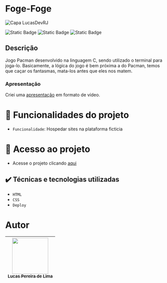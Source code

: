 # Foge-Foge
![Capa LucasDevRJ](https://github.com/user-attachments/assets/b018c4ad-df19-400b-b16a-c88e23059dea)

![Static Badge](https://img.shields.io/badge/LucasDevRJ%20-%20Desenvolvedor?style=for-the-badge&label=Desenvolvedor)
![Static Badge](https://img.shields.io/badge/Finalizado%20-%20Autoral?style=for-the-badge&label=Status)
![Static Badge](https://img.shields.io/badge/05/2025%20-%2011/2024?style=for-the-badge&label=Data)

## Descrição
Jogo Pacman desenvolvido na linguagem C, sendo utilizado o terminal para joga-lo. Basicamente, a lógica do jogo é bem próxima a do Pacman, temos que caçar os fantasmas, mata-los antes que eles nos matem. 

### Apresentação
Criei uma [apresentação](https://lnkd.in/p/dCRKk5Tq) em formato de vídeo.

# :hammer: Funcionalidades do projeto
- `Funcionalidade`: Hospedar sites na plataforma ficticia

# 📁 Acesso ao projeto
* Acesse o projeto clicando <a href="https://lucasdevrj.github.io/foge-foge/">aqui</a>

## ✔️ Técnicas e tecnologias utilizadas
- ``HTML``
- ``CSS``
- ``Deploy``

# Autor
| [<img loading="lazy" src="https://avatars.githubusercontent.com/u/95040236?v=4" width=115><br><sub>Lucas Pereira de Lima</sub>](https://github.com/LucasDevRJ) |
| :---: |
